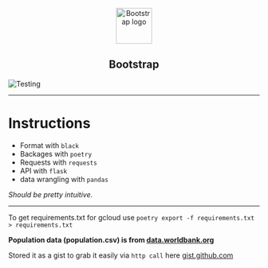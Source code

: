 <p align="center">
  <a href="https://github.com/open-covid19/covid19-api">
    <img src="https://data.remondevries.com/openconvid19/logo.svg" alt="Bootstrap logo" width="72" height="72">
  </a>
</p>

<h2 align="center">Bootstrap</h2>

![Testing](https://github.com/pascalwhoop/covid19-api/workflows/Testing/badge.svg)

---

# Instructions

- Format with `black`
- Backages with `poetry`
- Requests with `requests` 
- API with `flask`
- data wrangling with `pandas`

_Should be pretty intuitive._

---

To get requirements.txt for gcloud use `poetry export -f requirements.txt > requirements.txt`


**Population data (population.csv) is from [data.worldbank.org](https://data.worldbank.org/indicator/SP.POP.TOTL?end=2016&start=2016&view=bar)**

Stored it as a gist to grab it easily via `http call` here [gist.github.com](https://gist.github.com/pascalwhoop/a38a70f1fc60711856ca2e6fea79e4e3)
